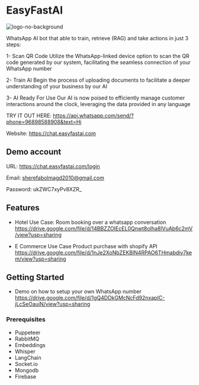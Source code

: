 # EasyFastAI
![logo-no-background](https://github.com/SherefAbolmagd/lablab_easyfastai_team/assets/40181573/51d1f255-19c1-408a-a4be-c4665534e5fb)

WhatsApp AI bot that able to train, retrieve (RAG) and take actions in just 3 steps:

1- Scan QR Code
Utilize the WhatsApp-linked device option to scan the QR code generated by our system, facilitating the seamless connection of your WhatsApp number

2- Train AI
Begin the process of uploading documents to facilitate a deeper understanding of your business by our AI

3- AI Ready For Use
Our AI is now poised to efficiently manage customer interactions around the clock, leveraging the data provided in any language


TRY IT OUT HERE: https://api.whatsapp.com/send/?phone=96898588908&text=Hi


Website: https://chat.easyfastai.com

## Demo account

URL: https://chat.easyfastai.com/login

Email: sherefabolmagd2010@gmail.com

Password: ukZWC7xyPv8XZR_

## Features

- Hotel Use Case:
  Room booking over a whatsapp conversation
  https://drive.google.com/file/d/14BBZZOIEcEL0Qnwt8oIha8lVuAb6c2mV/view?usp=sharing
  
- E Commerce Use Case
  Product purchase with shopify API
  https://drive.google.com/file/d/1nJe2XoNbZEKBlN4RPAO6THmabdiy7kem/view?usp=sharing

## Getting Started

- Demo on how to setup your own WhatsApp number
  https://drive.google.com/file/d/1gQ4DDkGMcNcFd92nxapIC-jLcSeOauiN/view?usp=sharing
  
### Prerequisites

- Puppeteer
- RabbitMQ
- Embeddings
- Whisper
- LangChain
- Socket.io
- Mongodb
- Firebase

